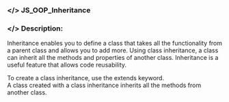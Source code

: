 ### </> JS_OOP_Inheritance

### </> Description: </br>
Inheritance enables you to define a class that takes all the functionality from a parent class and allows you to add more. Using class inheritance, a class can inherit all the methods and properties of another class. Inheritance is a useful feature that allows code reusability. </br>

To create a class inheritance, use the extends keyword.</br>
A class created with a class inheritance inherits all the methods from another class.
